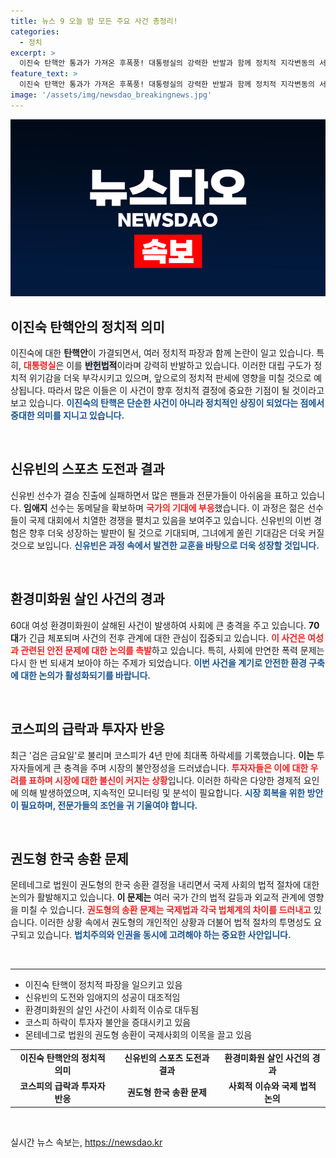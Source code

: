 ```yaml
---
title: 뉴스 9 오늘 밤 모든 주요 사건 총정리!
categories:
  - 정치
excerpt: >
  이진숙 탄핵안 통과가 가져온 후폭풍! 대통령실의 강력한 반발과 함께 정치적 지각변동의 서막이 올랐다. 신유빈의 결승 진출 좌절 소식과 함께 다양한 사건이 뒤엉킨 한국 사회의 현재를 생생하게 전한다.
feature_text: >
  이진숙 탄핵안 통과가 가져온 후폭풍! 대통령실의 강력한 반발과 함께 정치적 지각변동의 서막이 올랐다. 신유빈의 결승 진출 좌절 소식과 함께 다양한 사건이 뒤엉킨 한국 사회의 현재를 생생하게 전한다.
image: '/assets/img/newsdao_breakingnews.jpg'
---
```


<p><img src="/assets/img/newsdao_breakingnews.jpg" alt="ranknews 속보" /></p>

<h2 data-ke-size="size26">이진숙 탄핵안의 정치적 의미</h2>

<p data-ke-size="size16">이진숙에 대한 <b>탄핵안</b>이 가결되면서, 여러 정치적 파장과 함께 논란이 일고 있습니다. 특히, <b><span style="color: #ee2323;">대통령실</span></b>은 이를 <b><span style="background-color: #21538527;">반헌법적</span></b>이라며 강력히 반발하고 있습니다. 이러한 대립 구도가 정치적 위기감을 더욱 부각시키고 있으며, 앞으로의 정치적 판세에 영향을 미칠 것으로 예상됩니다. 따라서 많은 이들은 이 사건이 향후 정치적 결정에 중요한 기점이 될 것이라고 보고 있습니다. <b><span style="color: #1a5490;">이진숙의 탄핵은 단순한 사건이 아니라 정치적인 상징이 되었다는 점에서 중대한 의미를 지니고 있습니다.</span></b></p>

<p data-ke-size="size16">&nbsp;</p>

<h2 data-ke-size="size26">신유빈의 스포츠 도전과 결과</h2>

<p data-ke-size="size16">신유빈 선수가 결승 진출에 실패하면서 많은 팬들과 전문가들이 아쉬움을 표하고 있습니다. <b>임애지</b> 선수는 동메달을 확보하며 <b><span style="color: #ee2323;">국가의 기대에 부응</span></b>했습니다. 이 과정은 젊은 선수들이 국제 대회에서 치열한 경쟁을 펼치고 있음을 보여주고 있습니다. 신유빈의 이번 경험은 향후 더욱 성장하는 발판이 될 것으로 기대되며, 그녀에게 쏠린 기대감은 더욱 커질 것으로 보입니다. <b><span style="color: #1a5490;">신유빈은 과정 속에서 발견한 교훈을 바탕으로 더욱 성장할 것입니다.</span></b></p>

<p data-ke-size="size16">&nbsp;</p>

<h2 data-ke-size="size26">환경미화원 살인 사건의 경과</h2>

<p data-ke-size="size16">60대 여성 환경미화원이 살해된 사건이 발생하여 사회에 큰 충격을 주고 있습니다. <b>70대</b>가 긴급 체포되며 사건의 전후 관계에 대한 관심이 집중되고 있습니다. <b><span style="color: #ee2323;">이 사건은 여성과 관련된 안전 문제에 대한 논의를 촉발</span></b>하고 있습니다. 특히, 사회에 만연한 폭력 문제는 다시 한 번 되새겨 보아야 하는 주제가 되었습니다. <b><span style="color: #1a5490;">이번 사건을 계기로 안전한 환경 구축에 대한 논의가 활성화되기를 바랍니다.</span></b></p>

<p data-ke-size="size16">&nbsp;</p>

<h2 data-ke-size="size26">코스피의 급락과 투자자 반응</h2>

<p data-ke-size="size16">최근 '검은 금요일'로 불리며 코스피가 4년 만에 최대폭 하락세를 기록했습니다. <b>이는</b> 투자자들에게 큰 충격을 주며 시장의 불안정성을 드러냈습니다. <b><span style="color: #ee2323;">투자자들은 이에 대한 우려를 표하며 시장에 대한 불신이 커지는 상황</span></b>입니다. 이러한 하락은 다양한 경제적 요인에 의해 발생하였으며, 지속적인 모니터링 및 분석이 필요합니다. <b><span style="color: #1a5490;">시장 회복을 위한 방안이 필요하며, 전문가들의 조언을 귀 기울여야 합니다.</span></b></p>

<p data-ke-size="size16">&nbsp;</p>

<h2 data-ke-size="size26">권도형 한국 송환 문제</h2>

<p data-ke-size="size16">몬테네그로 법원이 권도형의 한국 송환 결정을 내리면서 국제 사회의 법적 절차에 대한 논의가 활발해지고 있습니다. <b>이 문제는</b> 여러 국가 간의 법적 갈등과 외교적 관계에 영향을 미칠 수 있습니다. <b><span style="color: #ee2323;">권도형의 송환 문제는 국제법과 각국 법체계의 차이를 드러내고</span></b> 있습니다. 이러한 상황 속에서 권도형의 개인적인 상황과 더불어 법적 절차의 투명성도 요구되고 있습니다. <b><span style="color: #1a5490;">법치주의와 인권을 동시에 고려해야 하는 중요한 사안입니다.</span></b></p>

<p data-ke-size="size16">&nbsp;</p>

<hr>

<ul>
<li>이진숙 탄핵이 정치적 파장을 일으키고 있음</li>
<li>신유빈의 도전와 임애지의 성공이 대조적임</li>
<li>환경미화원의 살인 사건이 사회적 이슈로 대두됨</li>
<li>코스피 하락이 투자자 불안을 증대시키고 있음</li>
<li>몬테네그로 법원의 권도형 송환이 국제사회의 이목을 끌고 있음</li>
</ul>

<table>
<tr>
<td style="text-align: center; height: 17px;"><b>이진숙 탄핵안의 정치적 의미</b></td>
<td style="text-align: center; height: 17px;"><b>신유빈의 스포츠 도전과 결과</b></td>
<td style="text-align: center; height: 17px;"><b>환경미화원 살인 사건의 경과</b></td>
</tr>
<tr>
<td style="text-align: center; height: 17px;"><b>코스피의 급락과 투자자 반응</b></td>
<td style="text-align: center; height: 17px;"><b>권도형 한국 송환 문제</b></td>
<td style="text-align: center; height: 17px;"><b>사회적 이슈와 국제 법적 논의</b></td>
</tr>
</table>

<p data-ke-size="size16">&nbsp;</p>
실시간 뉴스 속보는, <a href="https://newsdao.kr" rel="dofollow">https://newsdao.kr</a>


